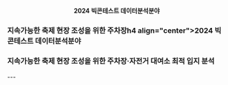 <h4 align="center">2024 빅콘테스트 데이터분석분야</h4>
<h3>지속가능한 축제 현장 조성을 위한 주차장h4 align="center">2024 빅콘테스트 데이터분석분야</h4>
<h3>지속가능한 축제 현장 조성을 위한 주차장·자전거 대여소 최적 입지 분석</h3>
---
